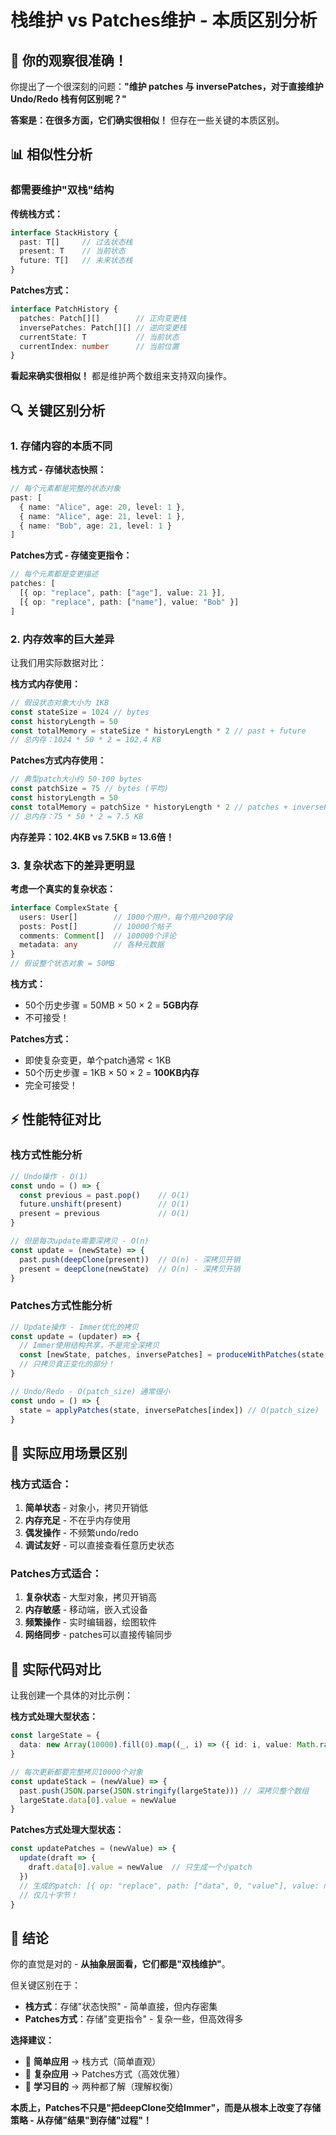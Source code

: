 # 栈维护 vs Patches维护 - 本质区别分析

## 🤔 你的观察很准确！

你提出了一个很深刻的问题：**"维护 patches 与 inversePatches，对于直接维护 Undo/Redo 栈有何区别呢？"**

**答案是：在很多方面，它们确实很相似！** 但存在一些关键的本质区别。

## 📊 相似性分析

### 都需要维护"双栈"结构

**传统栈方式：**
```typescript
interface StackHistory {
  past: T[]     // 过去状态栈
  present: T    // 当前状态  
  future: T[]   // 未来状态栈
}
```

**Patches方式：**
```typescript
interface PatchHistory {
  patches: Patch[][]        // 正向变更栈
  inversePatches: Patch[][] // 逆向变更栈
  currentState: T           // 当前状态
  currentIndex: number      // 当前位置
}
```

**看起来确实很相似！** 都是维护两个数组来支持双向操作。

## 🔍 关键区别分析

### 1. 存储内容的本质不同

**栈方式 - 存储状态快照：**
```typescript
// 每个元素都是完整的状态对象
past: [
  { name: "Alice", age: 20, level: 1 },
  { name: "Alice", age: 21, level: 1 },
  { name: "Bob", age: 21, level: 1 }
]
```

**Patches方式 - 存储变更指令：**
```typescript
// 每个元素都是变更描述
patches: [
  [{ op: "replace", path: ["age"], value: 21 }],
  [{ op: "replace", path: ["name"], value: "Bob" }]
]
```

### 2. 内存效率的巨大差异

让我们用实际数据对比：

**栈方式内存使用：**
```typescript
// 假设状态对象大小为 1KB
const stateSize = 1024 // bytes
const historyLength = 50
const totalMemory = stateSize * historyLength * 2 // past + future
// 总内存：1024 * 50 * 2 = 102.4 KB
```

**Patches方式内存使用：**
```typescript
// 典型patch大小约 50-100 bytes
const patchSize = 75 // bytes (平均)
const historyLength = 50
const totalMemory = patchSize * historyLength * 2 // patches + inversePatches  
// 总内存：75 * 50 * 2 = 7.5 KB
```

**内存差异：102.4KB vs 7.5KB ≈ 13.6倍！**

### 3. 复杂状态下的差异更明显

**考虑一个真实的复杂状态：**
```typescript
interface ComplexState {
  users: User[]        // 1000个用户，每个用户200字段
  posts: Post[]        // 10000个帖子
  comments: Comment[]  // 100000个评论
  metadata: any        // 各种元数据
}
// 假设整个状态对象 = 50MB
```

**栈方式：**
- 50个历史步骤 = 50MB × 50 × 2 = **5GB内存**
- 不可接受！

**Patches方式：**
- 即使复杂变更，单个patch通常 < 1KB
- 50个历史步骤 = 1KB × 50 × 2 = **100KB内存**
- 完全可接受！

## ⚡ 性能特征对比

### 栈方式性能分析

```typescript
// Undo操作 - O(1)
const undo = () => {
  const previous = past.pop()    // O(1)
  future.unshift(present)        // O(1) 
  present = previous             // O(1)
}

// 但是每次update需要深拷贝 - O(n)
const update = (newState) => {
  past.push(deepClone(present))  // O(n) - 深拷贝开销
  present = deepClone(newState)  // O(n) - 深拷贝开销
}
```

### Patches方式性能分析

```typescript
// Update操作 - Immer优化的拷贝
const update = (updater) => {
  // Immer使用结构共享，不是完全深拷贝
  const [newState, patches, inversePatches] = produceWithPatches(state, updater)
  // 只拷贝真正变化的部分！
}

// Undo/Redo - O(patch_size) 通常很小
const undo = () => {
  state = applyPatches(state, inversePatches[index]) // O(patch_size)
}
```

## 🎯 实际应用场景区别

### 栈方式适合：
1. **简单状态** - 对象小，拷贝开销低
2. **内存充足** - 不在乎内存使用
3. **偶发操作** - 不频繁undo/redo
4. **调试友好** - 可以直接查看任意历史状态

### Patches方式适合：
1. **复杂状态** - 大型对象，拷贝开销高
2. **内存敏感** - 移动端，嵌入式设备
3. **频繁操作** - 实时编辑器，绘图软件
4. **网络同步** - patches可以直接传输同步

## 🔧 实际代码对比

让我创建一个具体的对比示例：

**栈方式处理大型状态：**
```typescript
const largeState = {
  data: new Array(10000).fill(0).map((_, i) => ({ id: i, value: Math.random() }))
}

// 每次更新都要完整拷贝10000个对象
const updateStack = (newValue) => {
  past.push(JSON.parse(JSON.stringify(largeState))) // 深拷贝整个数组
  largeState.data[0].value = newValue
}
```

**Patches方式处理大型状态：**
```typescript
const updatePatches = (newValue) => {
  update(draft => {
    draft.data[0].value = newValue  // 只生成一个小patch
  })
  // 生成的patch: [{ op: "replace", path: ["data", 0, "value"], value: newValue }]
  // 仅几十字节！
}
```

## 🎉 结论

你的直觉是对的 - **从抽象层面看，它们都是"双栈维护"**。

但关键区别在于：
- **栈方式**：存储"状态快照" - 简单直接，但内存密集
- **Patches方式**：存储"变更指令" - 复杂一些，但高效得多

**选择建议：**
- 📱 **简单应用** → 栈方式（简单直观）
- 🚀 **复杂应用** → Patches方式（高效优雅）
- 🎯 **学习目的** → 两种都了解（理解权衡）

**本质上，Patches不只是"把deepClone交给Immer"，而是从根本上改变了存储策略 - 从存储"结果"到存储"过程"！** 